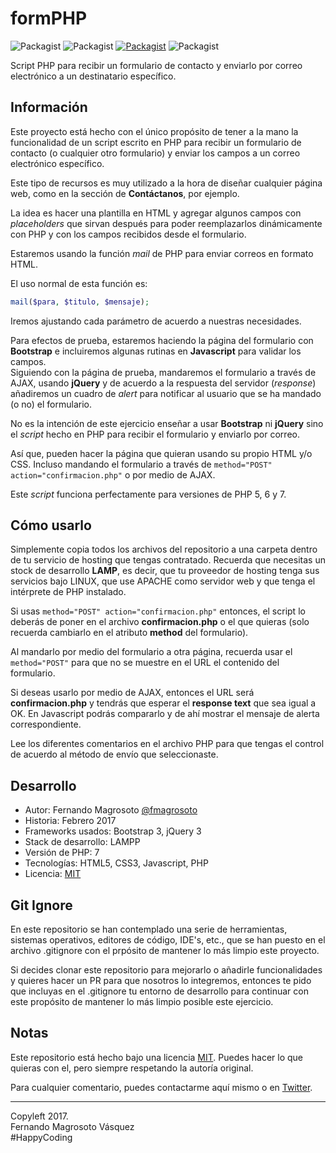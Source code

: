 # formPHP

![Packagist](https://img.shields.io/badge/PHP-project-green.svg)
![Packagist](https://img.shields.io/badge/HTML-5-yellowgreen.svg)
[![Packagist](https://img.shields.io/packagist/l/doctrine/orm.svg)](LICENSE)
![Packagist](https://img.shields.io/badge/Versi%C3%B3n-Estable%201.0-orange.svg)

Script PHP para recibir un formulario de contacto y enviarlo por correo electrónico a un destinatario específico.

## Información
Este proyecto está hecho con el único propósito de tener a la mano la funcionalidad
de un script escrito en PHP para recibir un formulario de contacto (o cualquier otro formulario) y enviar los campos a un correo electrónico específico.

Este tipo de recursos es muy utilizado a la hora de diseñar cualquier página web,
como en la sección de **Contáctanos**, por ejemplo.

La idea es hacer una plantilla en HTML y agregar algunos campos con *placeholders*
que sirvan después para poder reemplazarlos dinámicamente con PHP y con los campos
recibidos desde el formulario.

Estaremos usando la función *mail* de PHP para enviar correos en formato HTML.

El uso normal de esta función es:

```PHP
mail($para, $titulo, $mensaje);
```

Iremos ajustando cada parámetro de acuerdo a nuestras necesidades.

Para efectos de prueba, estaremos haciendo la página del formulario con **Bootstrap**
e incluiremos algunas rutinas en **Javascript** para validar los campos.  
Siguiendo con la página de prueba, mandaremos el formulario a través de AJAX, usando
**jQuery** y de acuerdo a la respuesta del servidor (*response*) añadiremos un cuadro
de *alert* para notificar al usuario que se ha mandado (o no) el formulario.

No es la intención de este ejercicio enseñar a usar **Bootstrap** ni **jQuery** sino
el *script* hecho en PHP para recibir el formulario y enviarlo por correo.

Así que, pueden hacer la página que quieran usando su propio HTML y/o CSS. Incluso 
mandando el formulario a través de ```method="POST" action="confirmacion.php"``` o por medio de AJAX.

Este *script* funciona perfectamente para versiones de PHP 5, 6 y 7.

## Cómo usarlo
Simplemente copia todos los archivos del repositorio a una carpeta dentro de tu servicio
de hosting que tengas contratado. Recuerda que necesitas un stock de desarrollo **LAMP**, 
es decir, que tu proveedor de hosting tenga sus servicios bajo LINUX, que use APACHE
como servidor web y que tenga el intérprete de PHP instalado.

Si usas ```method="POST" action="confirmacion.php"``` entonces, el script lo deberás 
de poner en el archivo **confirmacion.php** o el que quieras (solo recuerda cambiarlo
en el atributo **method** del formulario).

Al mandarlo por medio del formulario a otra página, recuerda usar el ```method="POST"```
para que no se muestre en el URL el contenido del formulario.

Si deseas usarlo por medio de AJAX, entonces el URL será **confirmacion.php** y
tendrás que esperar el **response text** que sea igual a OK. En Javascript podrás
compararlo y de ahí mostrar el mensaje de alerta correspondiente.

Lee los diferentes comentarios en el archivo PHP para que tengas el control de acuerdo
al método de envío que seleccionaste.

## Desarrollo
* Autor: Fernando Magrosoto [@fmagrosoto](https://twitter.com/fmagrosoto)
* Historia: Febrero 2017
* Frameworks usados: Bootstrap 3, jQuery 3
* Stack de desarrollo: LAMPP
* Versión de PHP: 7
* Tecnologías: HTML5, CSS3, Javascript, PHP
* Licencia: [MIT](LICENSE)

## Git Ignore
En este repositorio se han contemplado una serie de herramientas, sistemas operativos, 
editores de código, IDE's, etc., que se han puesto en el archivo .gitignore con el 
prpósito de mantener lo más limpio este proyecto.  

Si decides clonar este repositorio para mejorarlo o añadirle funcionalidades y quieres 
hacer un PR para que nosotros lo integremos, entonces te pido que incluyas en el 
.gitignore tu entorno de desarrollo para continuar con este propósito de mantener 
lo más limpio posible este ejercicio.

## Notas
Este repositorio está hecho bajo una licencia [MIT](LICENCE).
Puedes hacer lo que quieras con el, pero siempre respetando la autoría original.

Para cualquier comentario, puedes contactarme aquí mismo o en [Twitter](https://twitter.com/fmagrosoto).

***

Copyleft 2017.  
Fernando Magrosoto Vásquez  
\#HappyCoding
